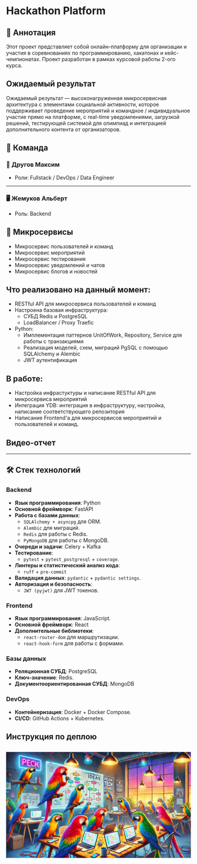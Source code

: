 # Hackathon Platform

## 📄 Аннотация

Этот проект представляет собой онлайн-платформу для организации и участия в соревнованиях по программированию, 
хакатонах и кейс-чемпионатах. Проект разработан в рамках курсовой работы 2-ого курса.

## Ожидаемый результат

Ожидаемый результат — высоконагруженная микросервисная архитектура с элементами социальной активности, которое поддерживает проведение 
мероприятий и командное / индивидуальное участие прямо на платформе, с real-time уведомлениями, загрузкой решений, тестирующей системой 
для олимпиад и интеграцией дополнительного контента от организаторов.

## 👥 Команда

### 🔧 **Другов Максим**  
- Роли: Fullstack / DevOps / Data Engineer
---

### 🖥️ **Жемуков Альберт**  
- Роль: Backend

## 📂 Микросервисы

- Микросервис пользователей и команд
- Микросервис мероприятий
- Микросервис тестирования
- Микросервис уведомлений и чатов
- Микросервис блогов и новостей

## Что реализовано на данный момент:

- RESTful API для микросервиса пользователей и команд
- Настроена базовая инфраструктура:
  - СУБД Redis и PostgreSQL
  - LoadBalancer / Proxy Traefic
- Python:
  - Имплементация паттернов UnitOfWork, Repository, Service для работы с транзакциями
  - Реализация моделей, схем, миграций PgSQL с помощью SQLAlchemy и Alembic
  - JWT аутентификация

## В работе:

- Настройка инфрастуктуры и написание RESTful API для микросервиса мероприятий
- Интеграция YDB: интеграция в инфраструктуру, настройка, написание соответствующего репозитория
- Написание Frontend'а для микросервисов мероприятий и пользователей и команд.

## Видео-отчет

---

## 🛠️ Стек технологий

### Backend
- **Язык программирования**: Python
- **Основной фреймворк**: FastAPI
- **Работа с базами данных**:
  - `SQLAlchemy + asyncpg` для ORM.
  - `Alembic` для миграций.
  - `Redis` для работы с Redis.
  - `PyMongoDB` для работы с MongoDB.
- **Очереди и задачи**: Celery + Kafka
- **Тестирование**:
  - `pytest` + `pytest_postgresql` + `coverage`.
- **Линтеры и статистический анализ кода**:
  - `ruff` + `pre-commit`
- **Валидация данных**: `pydantic` + `pydantic settings`.
- **Авторизация и безопасность**:
  - `JWT (pyjwt)` для JWT токенов.

### Frontend
- **Язык программирования**: JavaScript.
- **Основной фреймворк**: React
- **Дополнительные библиотеки**:
  - `react-router-dom` для маршрутизации.
  - `react-hook-form` для работы с формами.

### Базы данных
- **Реляционная СУБД**: PostgreSQL
- **Ключ-значение**: Redis.
- **Документоориентированная СУБД**: MongoDB

### DevOps
- **Контейнеризация**: Docker + Docker Compose.
- **CI/CD**: GitHub Actions + Kubernetes.

## Инструкция по деплою

![Попугаи на хакатоне](images/26683997-5d17-4e5a-a651-4971ea7bccd3.webp)
---
